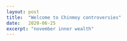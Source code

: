 ```yaml
---
layout: post
title:  "Welcome to Chinmoy controversies"
date:   2020-06-25
excerpt: "november inner wealth"
---
```

